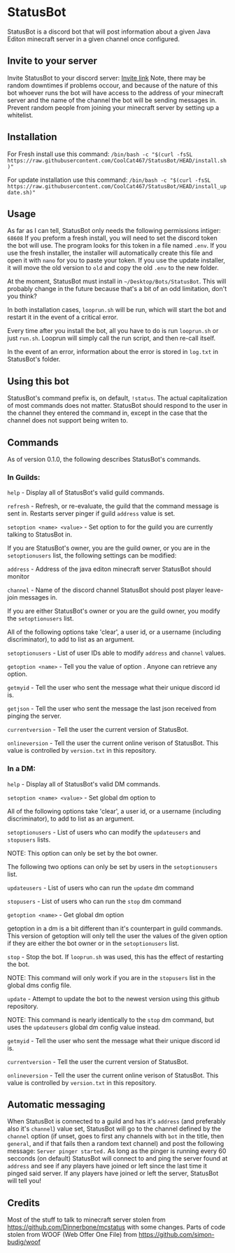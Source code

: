 # StatusBot
StatusBot is a discord bot that will post information about a given Java Editon minecraft server in a given channel once configured.


## Invite to your server
Invite StatusBot to your discord server:
[Invite link](https://discord.com/api/oauth2/authorize?client_id=859890649535873044&permissions=68608&scope=bot)
Note, there may be random downtimes if problems occour, and because of the nature of
this bot whoever runs the bot will have access to the address of your minecraft server and
the name of the channel the bot will be sending messages in.
Prevent random people from joining your minecraft server by setting up a whitelist.


## Installation
For Fresh install use this command:
`/bin/bash -c "$(curl -fsSL https://raw.githubusercontent.com/CoolCat467/StatusBot/HEAD/install.sh)"`

For update installation use this command:
`/bin/bash -c "$(curl -fsSL https://raw.githubusercontent.com/CoolCat467/StatusBot/HEAD/install_update.sh)"`


## Usage
As far as I can tell, StatusBot only needs the following permissions intiger: `68608`
If you preform a fresh install, you will need to set the discord token the bot will use.
The program looks for this token in a file named `.env`. If you use the fresh installer,
the installer will automatically create this file and open it with `nano` for you to paste
your token. If you use the update installer, it will move the old version to `old` and copy
the old `.env` to the new folder.

At the moment, StatusBot must install in `~/Desktop/Bots/StatusBot`. This will
probably change in the future because that's a bit of an odd limitation, don't
you think?

In both installation cases, `looprun.sh` will be run, which will start the bot and restart
it in the event of a critical error.

Every time after you install the bot, all you have to do is run `looprun.sh` or just
`run.sh`. Looprun will simply call the run script, and then re-call itself.

In the event of an error, information about the error is stored in `log.txt` in StatusBot's
folder.

## Using this bot
StatusBot's command prefix is, on default, `!status`. The actual capitalization of
most commands does not matter. StatusBot should respond to the user in the channel
they entered the command in, except in the case that the channel does not support
being writen to.

## Commands
As of version 0.1.0, the following describes StatusBot's commands.

### In Guilds:
`help` - Display all of StatusBot's valid guild commands.

`refresh` - Refresh, or re-evaluate, the guild that the command message is sent in.
 Restarts server pinger if guild `address` value is set.

`setoption <name> <value>` - Set option <name> to <value> for the guild you are currently
  talking to StatusBot in.
   
  If you are StatusBot's owner, you are the guild owner, or you are in the
  `setoptionusers` list, the following settings can be modified:
  
   `address` - Address of the java editon minecraft server StatusBot should monitor
   
   `channel` - Name of the discord channel StatusBot should post player leave-join messages in.
  
  If you are either StatusBot's owner or you are the guild owner, you modify the
  `setoptionusers` list.
  
  All of the following options take 'clear', a user id, or a username (including discriminator),
  to add to list as an argument.
  
   `setoptionusers` - List of user IDs able to modify `address` and `channel` values.

`getoption <name>` - Tell you the value of option <name>. Anyone can retrieve any option.

`getmyid` - Tell the user who sent the message what their unique discord id is.

`getjson` - Tell the user who sent the message the last json received from pinging the server.

`currentversion` - Tell the user the current version of StatusBot.

`onlineversion` - Tell the user the current online verison of StatusBot.
This value is controlled by `version.txt` in this repository.


### In a DM:
`help` - Display all of StatusBot's valid DM commands.

`setoption <name> <value>` - Set global dm option <name> to <value>

 All of the following options take 'clear', a user id, or a username (including discriminator),
 to add to list as an argument.
 
   `setoptionusers` - List of users who can modify the `updateusers` and `stopusers` lists.

  NOTE: This option can only be set by the bot owner.

   The following two options can only be set by users in the `setoptionusers` list.

   `updateusers` - List of users who can run the `update` dm command

   `stopusers` - List of users who can run the `stop` dm command

`getoption <name>` - Get global dm option <name>

 getoption in a dm is a bit different than it's counterpart in guild commands.
 This version of getoption will only tell the user the values of the given option
 if they are either the bot owner or in the `setoptionusers` list.

`stop` - Stop the bot. If `looprun.sh` was used, this has the effect of restarting the bot.
  
  NOTE: This command will only work if you are in the `stopusers` list in the
  global dms config file.

`update` - Attempt to update the bot to the newest version using this github repository.
  
  NOTE: This command is nearly identically to the `stop` dm command, but uses the
  `updateusers` global dm config value instead.

`getmyid` - Tell the user who sent the message what their unique discord id is.

`currentversion` - Tell the user the current version of StatusBot.

`onlineversion` - Tell the user the current online verison of StatusBot.
This value is controlled by `version.txt` in this repository.


## Automatic messaging
When StatusBot is connected to a guild and has it's `address` (and preferably also it's `channel`)
value set, StatusBot will go to the channel defined by the `channel` option (if unset, goes to first
any channels with `bot` in the title, then `general`, and if that fails then a random text channel)
and post the following message: `Server pinger started.` As long as the pinger is running every 60
secconds (on default) StatusBot will connect to and ping the server found at `address` and see if
any players have joined or left since the last time it pinged said server. If any players have
joined or left the server, StatusBot will tell you!


## Credits
Most of the stuff to talk to minecraft server stolen from https://github.com/Dinnerbone/mcstatus with
some changes.
Parts of code stolen from WOOF (Web Offer One File) from https://github.com/simon-budig/woof
